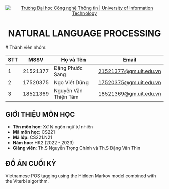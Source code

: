 <!-- Banner -->
<p align="center">
  <a href="https://www.uit.edu.vn/" title="Trường Đại học Công nghệ Thông tin" style="border: none;">
    <img src="https://i.imgur.com/WmMnSRt.png" alt="Trường Đại học Công nghệ Thông tin | University of Information Technology">
  </a>
</p>

<!-- Title -->
<h1 align="center"><b>NATURAL LANGUAGE PROCESSING</b></h1>
<!-- Main -->
# Thành viên nhóm:

| STT           | MSSV          | Họ và Tên            | Email                   |
| ------------- | ------------- | -------------------- | ----------------------- |
| 1             | 21521377      | Đặng Phước Sang      | 21521377@gm.uit.edu.vn  |
| 2             | 17520375      | Ngọ Viết Dũng        | 17520375@gm.uit.edu.vn  |
| 3             | 18521369      | Nguyễn Văn Thiện Tâm | 18521369@gm.uit.edu.vn  |

## GIỚI THIỆU MÔN HỌC
* **Tên môn học:** Xử lý ngôn ngữ tự nhiên
* **Mã môn học:** CS221
* **Mã lớp:** CS221.N21
* **Năm học:** HK2 (2022 - 2023)
* **Giảng viên**: Th.S Nguyễn Trọng Chỉnh và Th.S Đặng Văn Thìn

## ĐỒ ÁN CUỐI KỲ
Vietnamese POS tagging using the Hidden Markov model combined with the Viterbi algorithm.
